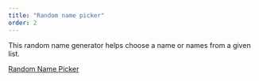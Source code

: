 ```yaml
---
title: "Random name picker"
order: 2
---
```


This random name generator helps choose a name or names from a given list.

[Random Name Picker](/files/proj-name-picker/proj-random-name-picker.html)